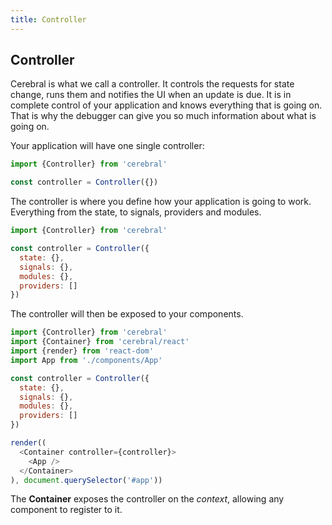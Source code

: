 ```yaml
---
title: Controller
---
```


## Controller

Cerebral is what we call a controller. It controls the requests for state change, runs them and notifies the UI when an update is due. It is in complete control of your application and knows everything that is going on. That is why the debugger can give you so much information about what is going on.

Your application will have one single controller:

```js
import {Controller} from 'cerebral'

const controller = Controller({})
```

The controller is where you define how your application is going to work. Everything from the state, to signals, providers and modules.

```js
import {Controller} from 'cerebral'

const controller = Controller({
  state: {},
  signals: {},
  modules: {},
  providers: []
})
```

The controller will then be exposed to your components.

```js
import {Controller} from 'cerebral'
import {Container} from 'cerebral/react'
import {render} from 'react-dom'
import App from './components/App'

const controller = Controller({
  state: {},
  signals: {},
  modules: {},
  providers: []
})

render((
  <Container controller={controller}>
    <App />
  </Container>
), document.querySelector('#app'))
```

The **Container** exposes the controller on the *context*, allowing any component to register to it.
